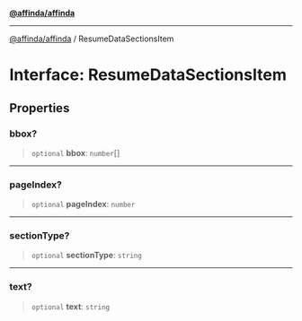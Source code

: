 [**@affinda/affinda**](../README.md)

***

[@affinda/affinda](../globals.md) / ResumeDataSectionsItem

# Interface: ResumeDataSectionsItem

## Properties

### bbox?

> `optional` **bbox**: `number`[]

***

### pageIndex?

> `optional` **pageIndex**: `number`

***

### sectionType?

> `optional` **sectionType**: `string`

***

### text?

> `optional` **text**: `string`
